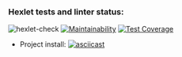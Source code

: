 ### Hexlet tests and linter status:
![hexlet-check](https://github.com/legomyego/frontend-project-lvl1/workflows/hexlet-check/badge.svg?branch=main)
[![Maintainability](https://api.codeclimate.com/v1/badges/a99a88d28ad37a79dbf6/maintainability)](https://codeclimate.com/github/codeclimate/codeclimate/maintainability)
[![Test Coverage](https://api.codeclimate.com/v1/badges/a99a88d28ad37a79dbf6/test_coverage)](https://codeclimate.com/github/codeclimate/codeclimate/test_coverage)

* Project install: 
[![asciicast](https://asciinema.org/a/373319.svg)](https://asciinema.org/a/373319)
